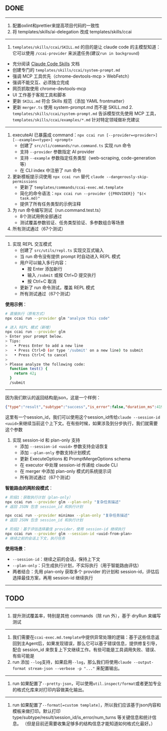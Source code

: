 ## DONE

---

1. 配置oxlint和prettier来提高项目代码的一致性
2. 将 templates/skills/ai-delegation 改成 templates/skills/ccai

---

1.  `templates/skills/ccai/SKILL.md` 的目的是让 claude code 的主模型知道：它可以使用 `/ccai-provider` 来派遣任务(建议`run in background`)

- 充分阅读 [Claude Code Skills](./references/claude-code/skills.md) 文档
- 创建专门的 `templates/skills/ccai/system-prompt.md`
- 强调 MCP 工具优先（chrome-devtools-mcp > WebFetch）
- 强调不能交互、必须独立完成
- 网页抓取使用 chrome-devtools-mcp
- UI 工作基于客观工具和脚本
- 更新 `SKILL.md` 符合 Skills 规范（添加 YAML frontmatter）
- 更新 `merger.ts` 使用 system-prompt.md 而不是 SKILL.md 2. `templates/skills/ccai/system-prompt.md` 告诉模型优先使用 MCP 工具，`templates/skills/ccai/examples/*.md` 针对特定领域做补充建议

---

1. executeAI 已暴露成 command：`npx ccai run [--provider=<provider>] [--example=<type>] <prompt>`
   - 创建了 `src/cli/commands/run.command.ts` 实现 run 命令
   - 支持 `--provider` 参数指定 AI provider
   - 支持 `--example` 参数指定任务类型（web-scraping, code-generation 等）
   - 在 CLI index 中注册了 run 命令
2. 更新模板提示词使用 `npx ccai run` 替代 `claude --dangerously-skip-permissions`
   - 更新了 `templates/commands/ccai-exec.md.template`
   - 简化的命令语法：`npx ccai run --provider {{PROVIDER}} "$(< task.md)"`
   - 提供了所有任务类型的示例注释
3. 为 run 命令编写测试（run.command.test.ts）
   - 8个测试用例全部通过
   - 测试覆盖参数验证、任务类型验证、多参数组合等场景
4. 所有测试通过（67个测试）

---

1. 实现 REPL 交互模式
   - 创建了 `src/utils/repl.ts` 实现交互式输入
   - 当 run 命令没有提供 prompt 时自动进入 REPL 模式
   - 用户可以输入多行内容：
     - 按 Enter 添加新行
     - 输入 `/submit` 或按 Ctrl+D 提交执行
     - 按 Ctrl+C 取消
   - 更新了 run 命令测试，覆盖 REPL 模式
   - 所有测试通过（67个测试）

**使用示例**：
```bash
# 直接执行（原有方式）
npx ccai run --provider glm "analyze this code"

# 进入 REPL 模式（新增）
npx ccai run --provider glm
> Enter your prompt below.
> Tips:
>   • Press Enter to add a new line
>   • Press Ctrl+D (or type '/submit' on a new line) to submit
>   • Press Ctrl+C to cancel
>
> Please analyze the following code:
  function test() {
    return 42;
  }
  /submit
```

---

因为我们默认的返回结构是json，这是一个样例：
```json
{"type":"result","subtype":"success","is_error":false,"duration_ms":41973,"duration_api_ms":34735,"num_turns":32,"result":"","session_id":"26283f86-1bdd-4e8c-99cd-493c95c7e074","total_cost_usd":0.017215,"usage":{"input_tokens":0,"cache_creation_input_tokens":0,"cache_read_input_tokens":0,"output_tokens":1005,"server_tool_use":{"web_search_requests":0},"service_tier":"standard","cache_creation":{"ephemeral_1h_input_tokens":0,"ephemeral_5m_input_tokens":0}},"modelUsage":{"claude-haiku-4-5-20251001":{"inputTokens":0,"outputTokens":428,"cacheReadInputTokens":0,"cacheCreationInputTokens":0,"webSearchRequests":0,"costUSD":0.00214,"contextWindow":200000},"minimax-m2":{"inputTokens":0,"outputTokens":1005,"cacheReadInputTokens":0,"cacheCreationInputTokens":0,"webSearchRequests":0,"costUSD":0.015075000000000002,"contextWindow":200000}},"permission_denials":[],"uuid":"40740e09-d006-4adf-8abe-7fb9d83b44db"}
```
这里有一个session_id，我们可以使用这个session_id传给`claude --session-id <uuid>`来继续当前这个上下文。在有些时候，如果涉及到分步执行，我们就需要这个参数

1. 实现 session-id 和 plan-only 支持
   - 添加 `--session-id <uuid>` 参数支持会话恢复
   - 添加 `--plan-only` 参数支持计划模式
   - 更新 ExecuteOptions 和 PromptMergeOptions schema
   - 在 executor 中处理 session-id 传递给 claude CLI
   - 在 merger 中添加 plan-only 模式的系统提示词
   - 所有测试通过（67个测试）

**智能路由的两阶段模式**：
```bash
# 阶段1：获取执行计划（plan-only）
npx ccai run --provider glm --plan-only "复杂任务描述"
# 返回 JSON 包含 session_id 和执行计划

npx ccai run --provider minimax --plan-only "复杂任务描述"
# 返回 JSON 包含 session_id 和执行计划

# 阶段2：基于评估选择最佳 provider，使用 session-id 继续执行
npx ccai run --provider glm --session-id <uuid-from-plan>
# 继续之前的会话上下文，执行任务
```

**使用场景**：
- `--session-id`：继续之前的会话，保持上下文
- `--plan-only`：只生成执行计划，不实际执行（用于智能路由评估）
- 两者结合：先用 plan-only 获取多个 provider 的计划和 session-id，评估后选择最佳方案，再用 session-id 继续执行

---


## TODO

---

1. 提升测试覆盖率，特别是其他 commands（除 run 外），基于 dryRun 来编写测试

---

1. 我们需要在`ccai-exec.md.template`中提供异常处理的逻辑：基于这些信息返回到主Agent后，如果发现错误，那么它可以基于错误信息，提供修复引导，配合 session_id 来恢复上下文继续工作。有些可能是工具调用失败、错误、有些可能是
2. run 添加 `--log`支持，如果启用`--log`，那么我们将使用`claude --output-format stream-json --verbose -p "..."` 来配置输出。

---

1. run 如果配置了`--pretty-json`，可以使用`util.inspect/format`或者更加专业的格式化库来对打印内容做美化输出。

---


1. run 如果配置了`--format[=custom template]`，所以我们应该基于json内容和模板来做打印。默认打印 type/subtype/result/session_id/is_error/num_turns 等关键信息和统计信息。
（但是目前还需要收集足够多的结构信息才能知道如何格式化最好。）
